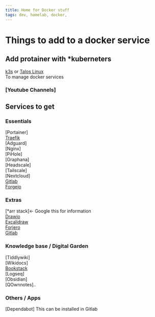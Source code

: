 ```yaml
---
title: Home for Docker stuff
tags: dev, homelab, docker,
---
```


# Things to add to a docker service

## Add protainer with *kuberneters
[k3s](https://k3s.io/) or [Talos Linux](https://www.talos.dev)  
To manage docker services

### [Youtube Channels]

## Services to get

### Essentials

[Portainer]  
[Traefik](https://traefik.io/)  
[Adguard]  
[Nginx]  
[PiHole]  
[Graphana]  
[Headscale]  
[Tailscale]  
[Nextcloud]  
[Gitlab](https://about.gitlab.com/install/)  
[Forgejo](https://forgejo.org)  

### Extras

[*arr stack]<- Google this for information  
[Drawio](https://www.drawio.com/)  
[Excalidraw](https://github.com/excalidraw/excalidraw)  
[Forjero](https://forgejo.org/)  
[Gitlab](https://about.gitlab.com/install/)  


### Knowledge base / Digital Garden

[Tiddlywiki]  
[Wikidocs]  
[Bookstack](https://www.bookstackapp.com/)  
[Logseq]  
[Obsidian]  
[QOwnnotes]..

### Others / Apps

[Dependabot] This can be installed in Gitlab
